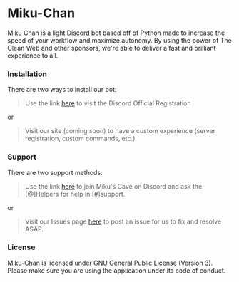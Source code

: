 # Miku-Chan
Miku Chan is a light Discord bot based off of Python made to increase the speed of your workflow and maximize autonomy. By using the power of The Clean Web and other sponsors, we're able to deliver a fast and brilliant experience to all.

### Installation
There are two ways to install our bot:
> Use the link [here](https://discordapp.com/oauth2/authorize?client_id=365649918142054410&scope=bot&permissions=66321471&response_type=code&redirect_uri=https://github.com/Incrested/Miku-Chan) to visit the Discord Official Registration

or

> Visit our site (coming soon) to have a custom experience (server registration, custom commands, etc.)

### Support
There are two support methods:
> Use the link [here](https://discord.gg/MaK7BtW) to join Miku's Cave on Discord and ask the [@]Helpers for help in [#]support.

or

> Visit our Issues page [here](https://github.com/Incrested/Miku-Chan/issues/new) to post an issue for us to fix and resolve ASAP.

### License
Miku-Chan is licensed under GNU General Public License (Version 3). Please make sure you are using the application under its code of conduct.
